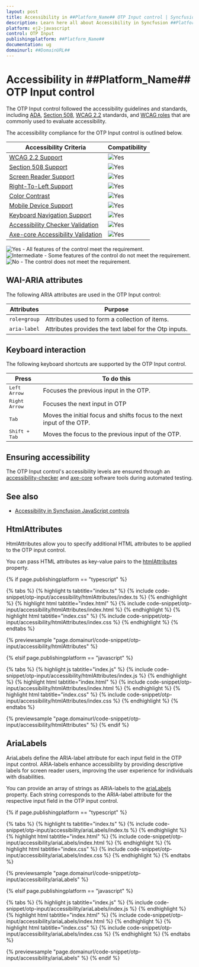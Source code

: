```yaml
---
layout: post
title: Accessibility in ##Platform_Name## OTP Input control | Syncfusion
description: Learn here all about Accessibility in Syncfusion ##Platform_Name## OTP Input control of Syncfusion Essential JS 2 and more.
platform: ej2-javascript
control: OTP Input 
publishingplatform: ##Platform_Name##
documentation: ug
domainurl: ##DomainURL##
---
```


# Accessibility in ##Platform_Name## OTP Input control

The OTP Input control followed the accessibility guidelines and standards, including [ADA](https://www.ada.gov/), [Section 508](https://www.section508.gov/), [WCAG 2.2](https://www.w3.org/TR/WCAG22/) standards, and [WCAG roles](https://www.w3.org/TR/wai-aria/#roles) that are commonly used to evaluate accessibility.

The accessibility compliance for the OTP Input control is outlined below.

| Accessibility Criteria | Compatibility |
| -- | -- |
| [WCAG 2.2 Support](../common/accessibility#accessibility-standards) | <img src="https://cdn.syncfusion.com/content/images/landing-page/yes.png" alt="Yes"> |
| [Section 508 Support](../common/accessibility#accessibility-standards) | <img src="https://cdn.syncfusion.com/content/images/landing-page/yes.png" alt="Yes"> |
| [Screen Reader Support](../common/accessibility#screen-reader-support) | <img src="https://cdn.syncfusion.com/content/images/landing-page/yes.png" alt="Yes"> |
| [Right-To-Left Support](../common/accessibility#right-to-left-support) | <img src="https://cdn.syncfusion.com/content/images/landing-page/yes.png" alt="Yes"> |
| [Color Contrast](../common/accessibility#color-contrast) | <img src="https://cdn.syncfusion.com/content/images/landing-page/yes.png" alt="Yes"> |
| [Mobile Device Support](../common/accessibility#mobile-device-support) | <img src="https://cdn.syncfusion.com/content/images/landing-page/yes.png" alt="Yes"> |
| [Keyboard Navigation Support](../common/accessibility#keyboard-navigation-support) | <img src="https://cdn.syncfusion.com/content/images/landing-page/yes.png" alt="Yes"> |
| [Accessibility Checker Validation](../common/accessibility#ensuring-accessibility) | <img src="https://cdn.syncfusion.com/content/images/landing-page/yes.png" alt="Yes"> |
| [Axe-core Accessibility Validation](../common/accessibility#ensuring-accessibility) | <img src="https://cdn.syncfusion.com/content/images/landing-page/yes.png" alt="Yes"> |

<style>
    .post .post-content img {
        display: inline-block;
        margin: 0.5em 0;
    }
</style>
<div><img src="https://cdn.syncfusion.com/content/images/landing-page/yes.png" alt="Yes"> - All features of the control meet the requirement.</div>

<div><img src="https://cdn.syncfusion.com/content/images/landing-page/intermediate.png" alt="Intermediate"> - Some features of the control do not meet the requirement.</div>

<div><img src="https://cdn.syncfusion.com/content/images/landing-page/no.png" alt="No"> - The control does not meet the requirement.</div>

## WAI-ARIA attributes

The following ARIA attributes are used in the OTP Input control:

| Attributes | Purpose |
| ------------ | ----------------------- |
| `role=group` | Attributes used to form a collection of items.|
| `aria-label` | Attributes provides the text label for the Otp inputs. |

## Keyboard interaction

The following keyboard shortcuts are supported by the OTP Input control.

| **Press** | **To do this** |
| --- | --- |
| <kbd>Left Arrow</kbd> | Focuses the previous input in the OTP. |
| <kbd>Right Arrow</kbd> | Focuses the next input in OTP |
| <kbd>Tab</kbd> | Moves the initial focus and shifts focus to the next input of the OTP. |
| <kbd>Shift + Tab</kbd> | Moves the focus to the previous input of the OTP. |

## Ensuring accessibility

The OTP Input control's accessibility levels are ensured through an [accessibility-checker](https://www.npmjs.com/package/accessibility-checker) and [axe-core](https://www.npmjs.com/package/axe-core) software tools during automated testing.

## See also

* [Accessibility in Syncfusion JavaScript controls](../common/accessibility)

## HtmlAttributes

HtmlAttributes allow you to specify additional HTML attributes to be applied to the OTP input control.

You can pass HTML attributes as key-value pairs to the [htmlAttributes](../api/otp-input#htmlattributes) property.

{% if page.publishingplatform == "typescript" %}

{% tabs %}
{% highlight ts tabtitle="index.ts" %}
{% include code-snippet/otp-input/accessibility/htmlAttributes/index.ts %}
{% endhighlight %}
{% highlight html tabtitle="index.html" %}
{% include code-snippet/otp-input/accessibility/htmlAttributes/index.html %}
{% endhighlight %}
{% highlight html tabtitle="index.css" %}
{% include code-snippet/otp-input/accessibility/htmlAttributes/index.css %}
{% endhighlight %}
{% endtabs %}

{% previewsample "page.domainurl/code-snippet/otp-input/accessibility/htmlAttributes" %}

{% elsif page.publishingplatform == "javascript" %}

{% tabs %}
{% highlight js tabtitle="index.js" %}
{% include code-snippet/otp-input/accessibility/htmlAttributes/index.js %}
{% endhighlight %}
{% highlight html tabtitle="index.html" %}
{% include code-snippet/otp-input/accessibility/htmlAttributes/index.html %}
{% endhighlight %}
{% highlight html tabtitle="index.css" %}
{% include code-snippet/otp-input/accessibility/htmlAttributes/index.css %}
{% endhighlight %}
{% endtabs %}

{% previewsample "page.domainurl/code-snippet/otp-input/accessibility/htmlAttributes" %}
{% endif %}

## AriaLabels

AriaLabels define the ARIA-label attribute for each input field in the OTP input control. ARIA-labels enhance accessibility by providing descriptive labels for screen reader users, improving the user experience for individuals with disabilities.

You can provide an array of strings as ARIA-labels to the [ariaLabels](../api/otp-input#arialabels) property. Each string corresponds to the ARIA-label attribute for the respective input field in the OTP input control.

{% if page.publishingplatform == "typescript" %}

{% tabs %}
{% highlight ts tabtitle="index.ts" %}
{% include code-snippet/otp-input/accessibility/ariaLabels/index.ts %}
{% endhighlight %}
{% highlight html tabtitle="index.html" %}
{% include code-snippet/otp-input/accessibility/ariaLabels/index.html %}
{% endhighlight %}
{% highlight html tabtitle="index.css" %}
{% include code-snippet/otp-input/accessibility/ariaLabels/index.css %}
{% endhighlight %}
{% endtabs %}

{% previewsample "page.domainurl/code-snippet/otp-input/accessibility/ariaLabels" %}

{% elsif page.publishingplatform == "javascript" %}

{% tabs %}
{% highlight js tabtitle="index.js" %}
{% include code-snippet/otp-input/accessibility/ariaLabels/index.js %}
{% endhighlight %}
{% highlight html tabtitle="index.html" %}
{% include code-snippet/otp-input/accessibility/ariaLabels/index.html %}
{% endhighlight %}
{% highlight html tabtitle="index.css" %}
{% include code-snippet/otp-input/accessibility/ariaLabels/index.css %}
{% endhighlight %}
{% endtabs %}

{% previewsample "page.domainurl/code-snippet/otp-input/accessibility/ariaLabels" %}
{% endif %}